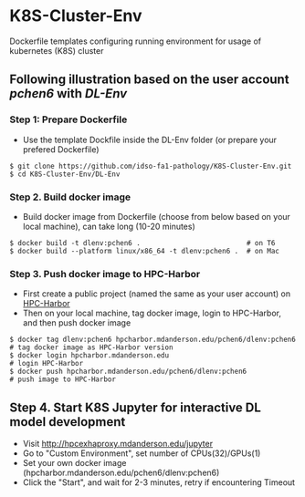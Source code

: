 # K8S-Cluster-Env
Dockerfile templates configuring running environment for usage of kubernetes (K8S) cluster 

## Following illustration based on the user account *pchen6* with *DL-Env*
### Step 1: Prepare Dockerfile
* Use the template Dockfile inside the DL-Env folder (or prepare your prefered Dockerfile)
```
$ git clone https://github.com/idso-fa1-pathology/K8S-Cluster-Env.git
$ cd K8S-Cluster-Env/DL-Env
```
### Step 2. Build docker image
* Build docker image from Dockerfile (choose from below based on your local machine), can take long (10-20 minutes)
```
$ docker build -t dlenv:pchen6 .                          # on T6
$ docker build --platform linux/x86_64 -t dlenv:pchen6 .  # on Mac
```
### Step 3. Push docker image to HPC-Harbor
* First create a public project (named the same as your user account) on [HPC-Harbor](https://hpcharbor.mdanderson.edu)
* Then on your local machine, tag docker image, login to HPC-Harbor, and then push docker image 
```
$ docker tag dlenv:pchen6 hpcharbor.mdanderson.edu/pchen6/dlenv:pchen6  # tag docker image as HPC-Harbor version
$ docker login hpcharbor.mdanderson.edu                                 # login HPC-Harbor
$ docker push hpcharbor.mdanderson.edu/pchen6/dlenv:pchen6              # push image to HPC-Harbor
```
## Step 4. Start K8S Jupyter for interactive DL model development
* Visit http://hpcexhaproxy.mdanderson.edu/jupyter
* Go to "Custom Environment", set number of CPUs(32)/GPUs(1)
* Set your own docker image (hpcharbor.mdanderson.edu/pchen6/dlenv:pchen6)
* Click the "Start", and wait for 2-3 minutes, retry if encountering Timeout 